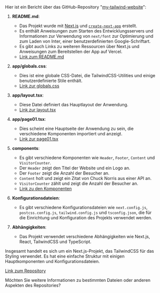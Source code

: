 Hier ist ein Bericht über das GitHub-Repository "[my-tailwind-website](https://github.com/DonMassa84/my-tailwind-website)":

1. **README.md**: 
   - Das Projekt wurde mit [Next.js](https://nextjs.org/) und [`create-next-app`](https://github.com/vercel/next.js/tree/canary/packages/create-next-app) erstellt.
   - Es enthält Anweisungen zum Starten des Entwicklungsservers und Informationen zur Verwendung von `next/font` zur Optimierung und zum Laden von Inter, einer benutzerdefinierten Google-Schriftart.
   - Es gibt auch Links zu weiteren Ressourcen über Next.js und Anweisungen zum Bereitstellen der App auf Vercel.
   - [Link zum README.md](https://github.com/DonMassa84/my-tailwind-website/blob/main/README.md)

2. **app/globals.css**: 
   - Dies ist eine globale CSS-Datei, die TailwindCSS-Utilities und einige benutzerdefinierte Stile enthält.
   - [Link zur globals.css](https://github.com/DonMassa84/my-tailwind-website/blob/main/app/globals.css)

3. **app/layout.tsx**: 
   - Diese Datei definiert das Hauptlayout der Anwendung.
   - [Link zur layout.tsx](https://github.com/DonMassa84/my-tailwind-website/blob/main/app/layout.tsx)

4. **app/page01.tsx**: 
   - Dies scheint eine Hauptseite der Anwendung zu sein, die verschiedene Komponenten importiert und anzeigt.
   - [Link zur page01.tsx](https://github.com/DonMassa84/my-tailwind-website/blob/main/app/page01.tsx)

5. **components**: 
   - Es gibt verschiedene Komponenten wie `Header`, `Footer`, `Content` und `VisitorCounter`.
   - Der `Header` zeigt den Titel der Website und ein Logo an.
   - Der `Footer` zeigt die Anzahl der Besucher an.
   - `Content` holt und zeigt ein Zitat von Chuck Norris aus einer API an.
   - `VisitorCounter` zählt und zeigt die Anzahl der Besucher an.
   - [Link zu den Komponenten](https://github.com/DonMassa84/my-tailwind-website/tree/main/components)

6. **Konfigurationsdateien**: 
   - Es gibt verschiedene Konfigurationsdateien wie `next.config.js`, `postcss.config.js`, `tailwind.config.js` und `tsconfig.json`, die für die Einrichtung und Konfiguration des Projekts verwendet werden.

7. **Abhängigkeiten**: 
   - Das Projekt verwendet verschiedene Abhängigkeiten wie Next.js, React, TailwindCSS und TypeScript.

Insgesamt handelt es sich um ein Next.js-Projekt, das TailwindCSS für das Styling verwendet. Es hat eine einfache Struktur mit einigen Hauptkomponenten und Konfigurationsdateien.

[Link zum Repository](https://github.com/DonMassa84/my-tailwind-website)

Möchten Sie weitere Informationen zu bestimmten Dateien oder anderen Aspekten des Repositories?

